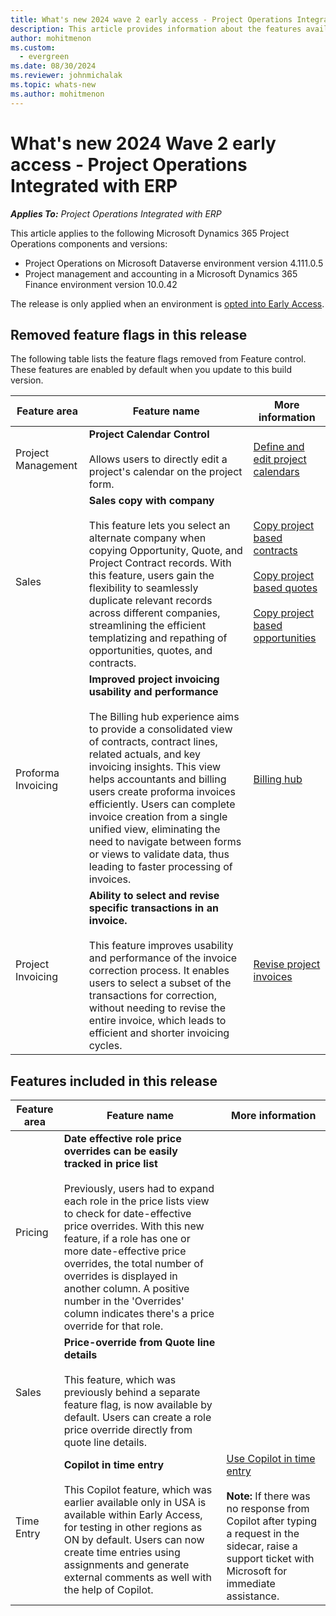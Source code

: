 ```yaml
---
title: What's new 2024 wave 2 early access - Project Operations Integrated with ERP
description: This article provides information about the features available in the 2024 wave 2 early access release of Project Operations resource/non-stocked based scenarios deployment.
author: mohitmenon
ms.custom:
  - evergreen
ms.date: 08/30/2024
ms.reviewer: johnmichalak
ms.topic: whats-new
ms.author: mohitmenon
---
```


# What's new 2024 Wave 2 early access - Project Operations Integrated with ERP

_**Applies To:** Project Operations Integrated with ERP_

This article applies to the following Microsoft Dynamics 365 Project Operations components and versions:

- Project Operations on Microsoft Dataverse environment version 4.111.0.5
- Project management and accounting in a Microsoft Dynamics 365 Finance environment version 10.0.42

The release is only applied when an environment is [opted into Early Access](/power-platform/admin/opt-in-early-access-updates#how-to-enable-early-access-updates).

## Removed feature flags in this release

The following table lists the feature flags removed from Feature control. These features are enabled by default when you update to this build version.

| **Feature area** | **Feature name** | **More information** |
| --- | --- | --- |
| Project Management |**Project Calendar Control** <br><br> Allows users to directly edit a project's calendar on the project form. | [Define and edit project calendars](../project-management/define-project-calendars.md)|
| Sales |**Sales copy with company** <br><br> This feature lets you select an alternate company when copying Opportunity, Quote, and Project Contract records. With this feature, users gain the flexibility to seamlessly duplicate relevant records across different companies, streamlining the efficient templatizing and repathing of opportunities, quotes, and contracts.| [Copy project based contracts](../sales/copy-project-based-contracts-sales.md) <br><br> [Copy project based quotes](../sales/copy-project-based-quotes.md) <br><br> [Copy project based opportunities](../sales/copy-project-based-opportunity.md)  |
| Proforma Invoicing |**Improved project invoicing usability and performance** <br><br> The Billing hub experience aims to provide a consolidated view of contracts, contract lines, related actuals, and key invoicing insights. This view helps accountants and billing users create proforma invoices efficiently. Users can complete invoice creation from a single unified view, eliminating the need to navigate between forms or views to validate data, thus leading to faster processing of invoices.| [Billing hub](../proforma-invoicing/billing-hub.md) |
| Project Invoicing |**Ability to select and revise specific transactions in an invoice.** <br><br> This feature improves usability and performance of the invoice correction process. It enables users to select a subset of the transactions for correction, without needing to revise the entire invoice, which leads to efficient and shorter invoicing cycles.| [Revise project invoices](../proforma-invoicing/revise-project-invoices.md) |

## Features included in this release

| **Feature area** | **Feature name** | **More information** |
| --- | --- | --- |
| Pricing |**Date effective role price overrides can be easily tracked in price list** <br><br> Previously, users had to expand each role in the price lists view to check for date-effective price overrides. With this new feature, if a role has one or more date-effective price overrides, the total number of overrides is displayed in another column. A positive number in the 'Overrides' column indicates there's a price override for that role.|  |
| Sales |**Price-override from Quote line details** <br><br> This feature, which was previously behind a separate feature flag, is now available by default. Users can create a role price override directly from quote line details. | |
| Time Entry | **Copilot in time entry** <br><br> This Copilot feature, which was earlier available only in USA is available within Early Access, for testing in other regions as ON by default. Users can now create time entries using assignments and generate external comments as well with the help of Copilot. | [Use Copilot in time entry](../time/copilot-in-time-entry.md)<br><br> **Note:** If there was no response from Copilot after typing a request in the sidecar, raise a support ticket with Microsoft for immediate assistance. |
